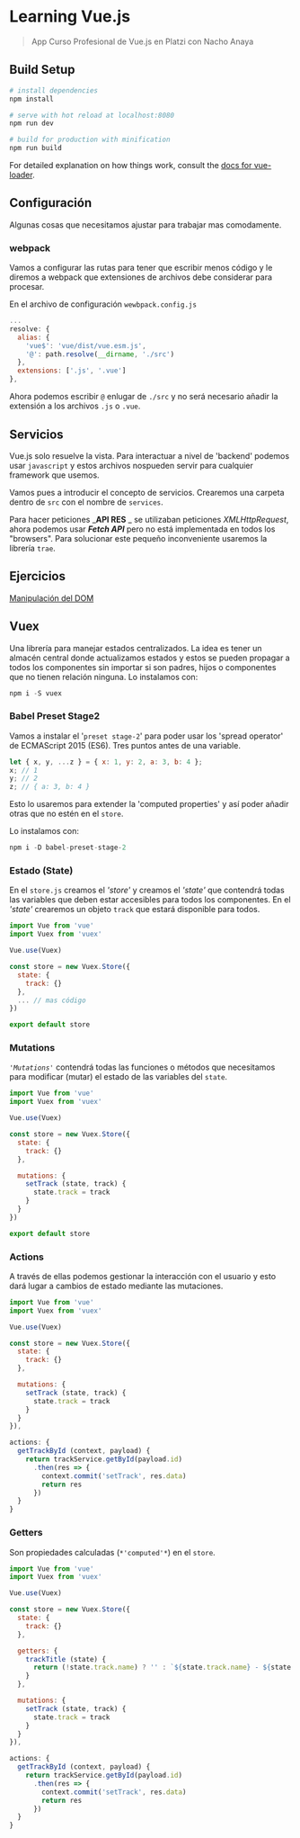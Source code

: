# Learning Vue.js

> App Curso Profesional de Vue.js en Platzi con Nacho Anaya

## Build Setup

``` bash
# install dependencies
npm install

# serve with hot reload at localhost:8080
npm run dev

# build for production with minification
npm run build
```

For detailed explanation on how things work, consult the [docs for vue-loader](http://vuejs.github.io/vue-loader).

## Configuración

Algunas cosas que necesitamos ajustar para trabajar mas comodamente.

### webpack
Vamos a configurar las rutas para tener que escribir menos código y le diremos a webpack que extensiones de archivos debe considerar para procesar.

En el archivo de configuración `wewbpack.config.js`
```js
...
resolve: {
  alias: {
    'vue$': 'vue/dist/vue.esm.js',
    '@': path.resolve(__dirname, './src')
  },
  extensions: ['.js', '.vue']
},

```
Ahora podemos escribir `@` enlugar de `./src` y no será necesario añadir la extensión a los archivos `.js` o `.vue`.

## Servicios

Vue.js solo resuelve la vista. Para interactuar a nivel de 'backend' podemos usar `javascript` y estos archivos nospueden servir para cualquier framework que usemos.

Vamos pues a introducir el concepto de servicios. Crearemos una carpeta dentro de `src` con el nombre de `services`.

Para hacer peticiones _**API RES** _ se utilizaban peticiones _XMLHttpRequest_, ahora podemos usar _**Fetch API**_ pero no está implementada en todos los "browsers". Para solucionar este pequeño inconveniente usaremos la librería `trae`.

## Ejercicios

[Manipulación del DOM](http://github.com/funihao/LearningVueJS/tree/E-DOM)


## Vuex
Una librería para manejar estados centralizados. La idea es tener un almacén central donde actualizamos estados y estos se pueden propagar a todos los componentes sin importar si son padres, hijos o componentes que no tienen relación ninguna. Lo instalamos con:

```js
npm i -S vuex
```

### Babel Preset Stage2
Vamos a instalar el '`preset stage-2`' para poder usar los 'spread operator' de ECMAScript 2015 (ES6). Tres puntos antes de una variable.
```js
let { x, y, ...z } = { x: 1, y: 2, a: 3, b: 4 };
x; // 1
y; // 2
z; // { a: 3, b: 4 }
```
Esto lo usaremos para extender la 'computed properties' y así poder añadir otras que no estén en el `store`.

Lo instalamos con:

```js
npm i -D babel-preset-stage-2      
```

### Estado (**State**)
En el `store.js` creamos el *'store'* y creamos el *'state'* que contendrá todas las variables que deben estar accesibles para todos los componentes. En el *'state'* crearemos un objeto `track` que estará disponible para todos.

```js
import Vue from 'vue'
import Vuex from 'vuex'

Vue.use(Vuex)

const store = new Vuex.Store({
  state: {
    track: {}
  },
  ... // mas código
})

export default store

```
### Mutations
*`'Mutations'`* contendrá todas las funciones o métodos que necesitamos para modificar (mutar) el estado de las variables del `state`.

```js
import Vue from 'vue'
import Vuex from 'vuex'

Vue.use(Vuex)

const store = new Vuex.Store({
  state: {
    track: {}
  },

  mutations: {
    setTrack (state, track) {
      state.track = track
    }
  }
})

export default store
```

### Actions
A través de ellas podemos gestionar la interacción con el usuario y esto dará lugar a cambios de estado mediante las mutaciones.

```js
import Vue from 'vue'
import Vuex from 'vuex'

Vue.use(Vuex)

const store = new Vuex.Store({
  state: {
    track: {}
  },

  mutations: {
    setTrack (state, track) {
      state.track = track
    }
  }
}),

actions: {
  getTrackById (context, payload) {
    return trackService.getById(payload.id)
      .then(res => {
        context.commit('setTrack', res.data)
        return res
      })
  }
}
```


### Getters
Son propiedades calculadas (`*'computed'*`) en el `store`.

```js
import Vue from 'vue'
import Vuex from 'vuex'

Vue.use(Vuex)

const store = new Vuex.Store({
  state: {
    track: {}
  },

  getters: {
    trackTitle (state) {
      return (!state.track.name) ? '' : `${state.track.name} - ${state.track.artists[0].name}`
    }
  },

  mutations: {
    setTrack (state, track) {
      state.track = track
    }
  }
}),

actions: {
  getTrackById (context, payload) {
    return trackService.getById(payload.id)
      .then(res => {
        context.commit('setTrack', res.data)
        return res
      })
  }
}
```
